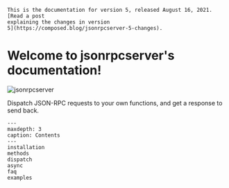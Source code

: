 ```{warning}
This is the documentation for version 5, released August 16, 2021. [Read a post
explaining the changes in version
5](https://composed.blog/jsonrpcserver-5-changes).
```

# Welcome to jsonrpcserver's documentation!

![jsonrpcserver](https://github.com/explodinglabs/jsonrpcserver/blob/master/docs/logo.png?raw=true)

Dispatch JSON-RPC requests to your own functions, and get a response to
send back.

```{toctree}
---
maxdepth: 3
caption: Contents
---
installation
methods
dispatch
async
faq
examples
```
